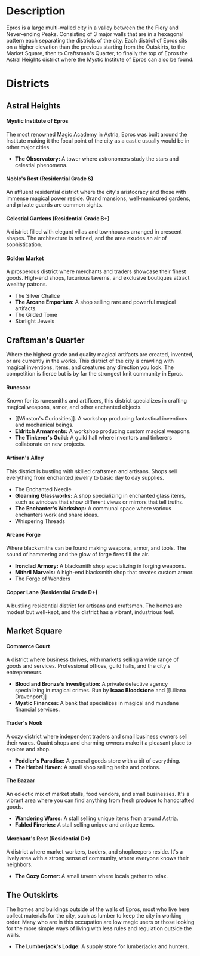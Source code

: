 
# Description

Epros is a large multi-walled city in a valley between the the Fiery and Never-ending Peaks. Consisting of 3 major walls that are in a hexagonal pattern each separating the districts of the city. Each district of Epros sits on a higher elevation than the previous starting from the Outskirts, to the Market Square, then to Craftsman's Quarter, to finally the top of Epros the Astral Heights district where the Mystic Institute of Epros can also be found.

# Districts

##  Astral Heights

#### Mystic Institute of Epros
The most renowned Magic Academy in Astria, Epros was built around the Institute making it the focal point of the city as a castle usually would be in other major cities.

- **The Observatory:** A tower where astronomers study the stars and celestial phenomena.

#### Noble's Rest (Residential Grade S)
An affluent residential district where the city's aristocracy and those with immense magical power reside. Grand mansions, well-manicured gardens, and private guards are common sights.

#### Celestial Gardens (Residential Grade B+) 
A district filled with elegant villas and townhouses arranged in crescent shapes. The architecture is refined, and the area exudes an air of sophistication.

#### Golden Market
A prosperous district where merchants and traders showcase their finest goods. High-end shops, luxurious taverns, and exclusive boutiques attract wealthy patrons.

- The Silver Chalice
- **The Arcane Emporium:** A shop selling rare and powerful magical artifacts.
- The Gilded Tome
- Starlight Jewels

## Craftsman's Quarter

Where the highest grade and quality magical artifacts are created, invented, or are currently in the works. This district of the city is crawling with magical inventions, items, and creatures any direction you look. The competition is fierce but is by far the strongest knit community in Epros.

#### Runescar
Known for its runesmiths and artificers, this district specializes in crafting magical weapons, armor, and other enchanted objects. 

- [[Winston's Curiosities]]. A workshop producing fantastical inventions and mechanical beings.
- **Eldritch Armaments:** A workshop producing custom magical weapons.
- **The Tinkerer's Guild:** A guild hall where inventors and tinkerers collaborate on new projects.

#### Artisan's Alley
This district is bustling with skilled craftsmen and artisans. Shops sell everything from enchanted jewelry to basic day to day supplies. 

- The Enchanted Needle
- **Gleaming Glassworks:** A shop specializing in enchanted glass items, such as windows that show different views or mirrors that tell truths.
- **The Enchanter's Workshop:** A communal space where various enchanters work and share ideas.
- Whispering Threads

#### Arcane Forge
Where blacksmiths can be found making weapons, armor, and tools. The sound of hammering and the glow of forge fires fill the air.

- **Ironclad Armory:** A blacksmith shop specializing in forging weapons.
- **Mithril Marvels:** A high-end blacksmith shop that creates custom armor.
- The Forge of Wonders

#### Copper Lane (Residential Grade D+)
A bustling residential district for artisans and craftsmen. The homes are modest but well-kept, and the district has a vibrant, industrious feel.

## Market Square

#### Commerce Court
A district where business thrives, with markets selling a wide range of goods and services. Professional offices, guild halls, and the city's entrepreneurs.

- **Blood and Bronze's Investigation:** A private detective agency specializing in magical crimes. Run by **Isaac Bloodstone** and [[Liliana Dravenport]]
- **Mystic Finances:** A bank that specializes in magical and mundane financial services.

#### Trader's Nook
A cozy district where independent traders and small business owners sell their wares. Quaint shops and charming owners make it a pleasant place to explore and shop.

- **Peddler's Paradise:** A general goods store with a bit of everything.
- **The Herbal Haven:** A small shop selling herbs and potions.

#### The Bazaar
An eclectic mix of market stalls, food vendors, and small businesses. It's a vibrant area where you can find anything from fresh produce to handcrafted goods.

- **Wandering Wares:** A stall selling unique items from around Astria.
- **Fabled Fineries:** A stall selling unique and antique items.

#### Merchant's Rest (Residential D+)
A district where market workers, traders, and shopkeepers reside. It's a lively area with a strong sense of community, where everyone knows their neighbors.

- **The Cozy Corner:** A small tavern where locals gather to relax.

## The Outskirts

The homes and buildings outside of the walls of Epros, most who live here collect materials for the city, such as lumber to keep the city in working order. Many who are in this occupation are low magic users or those looking for the more simple ways of living with less rules and regulation outside the walls.

- **The Lumberjack's Lodge:** A supply store for lumberjacks and hunters.

